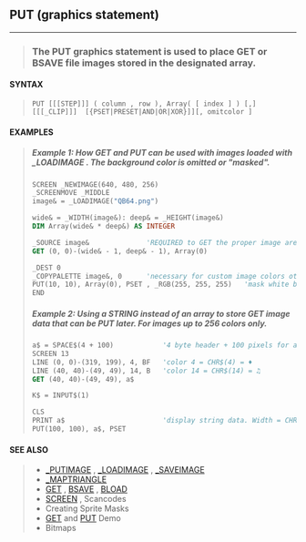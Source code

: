 ## PUT (graphics statement)
---
<blockquote>

### The PUT graphics statement is used to place GET or BSAVE file images stored in the designated array.

</blockquote>

#### SYNTAX

<blockquote>

`PUT [[[STEP]]] ( column , row ), Array( [ index ] ) [,] [[[_CLIP]]]  [{PSET|PRESET|AND|OR|XOR}]][, omitcolor ]`

</blockquote>

#### EXAMPLES

<blockquote>



##### Example 1: How GET and PUT can be used with images loaded with _LOADIMAGE . The background color is omitted or "masked".
```vb
SCREEN _NEWIMAGE(640, 480, 256)
_SCREENMOVE _MIDDLE
image& = _LOADIMAGE("QB64.png")

wide& = _WIDTH(image&): deep& = _HEIGHT(image&)
DIM Array(wide& * deep&) AS INTEGER

_SOURCE image&              'REQUIRED to GET the proper image area!
GET (0, 0)-(wide& - 1, deep& - 1), Array(0)

_DEST 0
_COPYPALETTE image&, 0      'necessary for custom image colors other than screen defaults
PUT(10, 10), Array(0), PSET , _RGB(255, 255, 255)   'mask white background color
END
```
  


##### Example 2: Using a STRING instead of an array to store GET image data that can be PUT later. For images up to 256 colors only.
```vb
a$ = SPACE$(4 + 100)            '4 byte header + 100 pixels for a 10 X 10 image
SCREEN 13
LINE (0, 0)-(319, 199), 4, BF   'color 4 = CHR$(4) = ♦
LINE (40, 40)-(49, 49), 14, B   'color 14 = CHR$(14) = ♫
GET (40, 40)-(49, 49), a$

K$ = INPUT$(1)

CLS
PRINT a$                        'display string data. Width = CHR$(10 * 8) = "P"
PUT(100, 100), a$, PSET
```
  

</blockquote>

#### SEE ALSO

<blockquote>

* [_PUTIMAGE](./_PUTIMAGE.md) , [_LOADIMAGE](./_LOADIMAGE.md) , [_SAVEIMAGE](./_SAVEIMAGE.md)
* [_MAPTRIANGLE](./_MAPTRIANGLE.md)
* [GET](./GET.md) , [BSAVE](./BSAVE.md) , [BLOAD](./BLOAD.md)
* [SCREEN](./SCREEN.md) , Scancodes
* Creating Sprite Masks
* [GET](./GET.md) and [PUT](./PUT.md) Demo
* Bitmaps

</blockquote>
